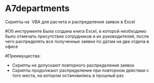 # A7departments
Скрипты на  VBA для расчета и распределения заявок в Excel

#Об инструменте
Была создана книга Excel, в которой необходимо было отмечать присутствие сотрудников и их руководителей, после чего распределять все полученные заявки по датам на два отдела в офисе

#Преимущества:
- Скрипты не допускают повторного распределения заявок
- Скрипты продолжают распределение при повторном действии с того места, на котором остановились в прошлый раз
